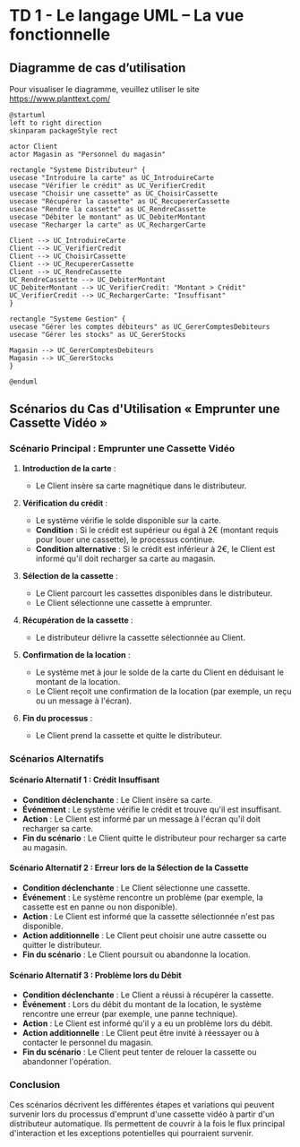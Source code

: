 # TD 1 - Le langage UML – La vue fonctionnelle

## Diagramme de cas d’utilisation

Pour visualiser le diagramme, veuillez utiliser le site https://www.planttext.com/


```puml
@startuml
left to right direction
skinparam packageStyle rect

actor Client
actor Magasin as "Personnel du magasin"

rectangle "Systeme Distributeur" {
usecase "Introduire la carte" as UC_IntroduireCarte
usecase "Vérifier le crédit" as UC_VerifierCredit
usecase "Choisir une cassette" as UC_ChoisirCassette
usecase "Récupérer la cassette" as UC_RecupererCassette
usecase "Rendre la cassette" as UC_RendreCassette
usecase "Débiter le montant" as UC_DebiterMontant
usecase "Recharger la carte" as UC_RechargerCarte

Client --> UC_IntroduireCarte
Client --> UC_VerifierCredit
Client --> UC_ChoisirCassette
Client --> UC_RecupererCassette
Client --> UC_RendreCassette
UC_RendreCassette --> UC_DebiterMontant
UC_DebiterMontant --> UC_VerifierCredit: "Montant > Crédit"
UC_VerifierCredit --> UC_RechargerCarte: "Insuffisant"
}

rectangle "Systeme Gestion" {
usecase "Gérer les comptes débiteurs" as UC_GererComptesDebiteurs
usecase "Gérer les stocks" as UC_GererStocks

Magasin --> UC_GererComptesDebiteurs
Magasin --> UC_GererStocks
}

@enduml

```

## Scénarios du Cas d'Utilisation « Emprunter une Cassette Vidéo »

### Scénario Principal : Emprunter une Cassette Vidéo
 
1. **Introduction de la carte** :
   - Le Client insère sa carte magnétique dans le distributeur.
  
2. **Vérification du crédit** :
   - Le système vérifie le solde disponible sur la carte.
   - **Condition** : Si le crédit est supérieur ou égal à 2€ (montant requis pour louer une cassette), le processus continue.
   - **Condition alternative** : Si le crédit est inférieur à 2€, le Client est informé qu'il doit recharger sa carte au magasin.

3. **Sélection de la cassette** :
   - Le Client parcourt les cassettes disponibles dans le distributeur.
   - Le Client sélectionne une cassette à emprunter.

4. **Récupération de la cassette** :
   - Le distributeur délivre la cassette sélectionnée au Client.

5. **Confirmation de la location** :
   - Le système met à jour le solde de la carte du Client en déduisant le montant de la location.
   - Le Client reçoit une confirmation de la location (par exemple, un reçu ou un message à l'écran).

6. **Fin du processus** :
   - Le Client prend la cassette et quitte le distributeur.

### Scénarios Alternatifs

#### Scénario Alternatif 1 : Crédit Insuffisant

- **Condition déclenchante** : Le Client insère sa carte.
- **Événement** : Le système vérifie le crédit et trouve qu'il est insuffisant.
- **Action** : Le Client est informé par un message à l'écran qu'il doit recharger sa carte.
- **Fin du scénario** : Le Client quitte le distributeur pour recharger sa carte au magasin.

#### Scénario Alternatif 2 : Erreur lors de la Sélection de la Cassette

- **Condition déclenchante** : Le Client sélectionne une cassette.
- **Événement** : Le système rencontre un problème (par exemple, la cassette est en panne ou non disponible).
- **Action** : Le Client est informé que la cassette sélectionnée n'est pas disponible.
- **Action additionnelle** : Le Client peut choisir une autre cassette ou quitter le distributeur.
- **Fin du scénario** : Le Client poursuit ou abandonne la location.

#### Scénario Alternatif 3 : Problème lors du Débit

- **Condition déclenchante** : Le Client a réussi à récupérer la cassette.
- **Événement** : Lors du débit du montant de la location, le système rencontre une erreur (par exemple, une panne technique).
- **Action** : Le Client est informé qu'il y a eu un problème lors du débit.
- **Action additionnelle** : Le Client peut être invité à réessayer ou à contacter le personnel du magasin.
- **Fin du scénario** : Le Client peut tenter de relouer la cassette ou abandonner l'opération.

### Conclusion

Ces scénarios décrivent les différentes étapes et variations qui peuvent survenir lors du processus d'emprunt d'une cassette vidéo à partir d'un distributeur automatique. Ils permettent de couvrir à la fois le flux principal d'interaction et les exceptions potentielles qui pourraient survenir.


